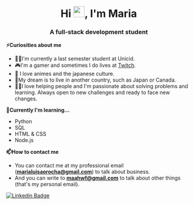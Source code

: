 <h1 align="center">Hi <img src="https://raw.githubusercontent.com/kaueMarques/kaueMarques/master/hi.gif" width="30px">,  I'm Maria</h1>
<h3 align="center">A full-stack development student</h3>

<b>⚡Curiosities about me<br></b>
 - 👩‍🎓I'm currently a last semester student at Unicid.
 - 🎮I'm a gamer and sometimes I do lives at [Twitch](https://www.twitch.tv/maahldade).
 - 🎎 I love animes and the japanese culture. 
 - 🛫My dream is to live in another country, such as Japan or Canada.
 - 🧏🏻I love helping people and I'm passionate about solving problems and learning. Always open to new challenges and ready to face new changes.

<b>🌱Currently I'm learning...</b>
 - Python
 - SQL
 - HTML & CSS
 - Node.js

<b>📫How to contact me</b>
- You can contact me at my professional email (**marialuisaorocha@gmail.com**) to talk about business.
- And you can write to **maahwf@gmail.com** to talk about other things (that's my personal email).

[![Linkedin Badge](https://img.shields.io/badge/-Maria%20Luisa-blue?style=flat-square&logo=Linkedin&logoColor=white&link=hhttps://www.linkedin.com/in/marialuisaorocha/)](https://www.linkedin.com/in/marialuisaorocha/)
